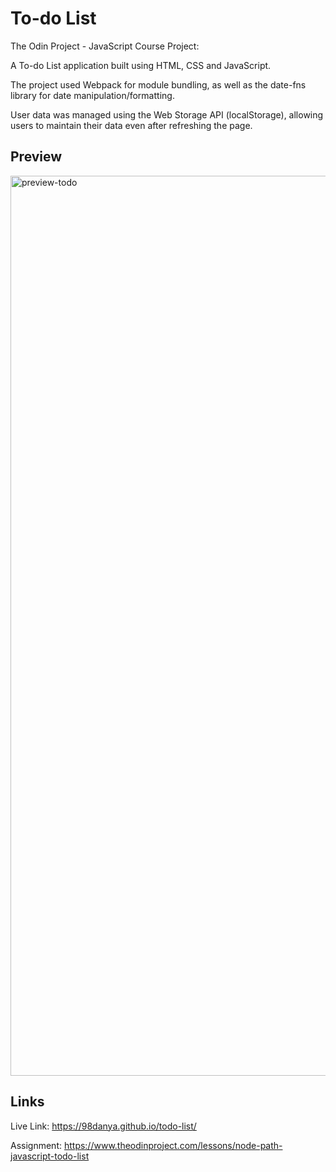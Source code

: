 # To-do List

The Odin Project - JavaScript Course Project:

A To-do List application built using HTML, CSS and JavaScript.

The project used Webpack for module bundling, as well as the date-fns library for date manipulation/formatting.

User data was managed using the Web Storage API (localStorage), allowing users to maintain their data even after refreshing the page.

## Preview

<img width="1440" alt="preview-todo" src="https://github.com/user-attachments/assets/32fe90a2-19f3-41c5-8862-980f84e0af9b" />

## Links

Live Link: https://98danya.github.io/todo-list/

Assignment: https://www.theodinproject.com/lessons/node-path-javascript-todo-list
